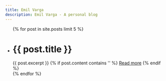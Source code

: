 ```yaml
---
title: Emil Varga
description: Emil Varga - A personal blog
---
```


<ul class="latest">
  {% for post in site.posts limit 5 %}
    <li>
      <h1>{{ post.title }}</h1>
      {{ post.excerpt }}
      {% if post.content contains '<!--break-->' %}
        <a class="latest" href="{{ post.url }}">Read more</a>
      {% endif %}
    </li>
  {% endfor %}
</ul>


